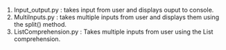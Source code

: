 1. Input_output.py : takes input from user and displays ouput to console.
2. MultiInputs.py : takes multiple inputs from user and displays them using the split() method.
3. ListComprehension.py :  Takes multiple inputs from user using the List comprehension.
